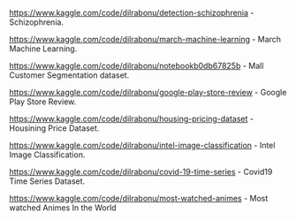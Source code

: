 https://www.kaggle.com/code/dilrabonu/detection-schizophrenia  - Schizophrenia.

https://www.kaggle.com/code/dilrabonu/march-machine-learning  - March Machine Learning.

https://www.kaggle.com/code/dilrabonu/notebookb0db67825b  - Mall Customer Segmentation dataset.

https://www.kaggle.com/code/dilrabonu/google-play-store-review  - Google Play Store Review.

https://www.kaggle.com/code/dilrabonu/housing-pricing-dataset  - Housining Price Dataset.

https://www.kaggle.com/code/dilrabonu/intel-image-classification  - Intel Image Classification.

https://www.kaggle.com/code/dilrabonu/covid-19-time-series   - Covid19 Time Series Dataset.

https://www.kaggle.com/code/dilrabonu/most-watched-animes  - Most watched Animes In the World
